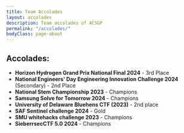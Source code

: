 ```yaml
---
title: Team Accolades
layout: accolades
description: Team accolades of ACSGP
permalink: "/accolades/"
bodyClass: page-about
---
```


## Accolades:
 - **Horizon Hydrogen Grand Prix National Final 2024** - 3rd Place  
- **National Engineers' Day Engineering Innovation Challenge 2024** (Secondary) - 2nd Place  
- **National Stem Championship 2023** - Champions
- **Samsung Solve for Tomorrow 2024** - Champions
- **University of Delaware Bluehens CTF (2023)** - 2nd place  
- **SAF Sentinel challenge 2024** - Gold
- **SMU whitehacks challenge 2023** - Champions
- **SieberrsecCTF 5.0 2024** - Champions
 

